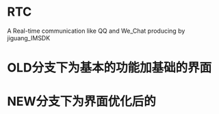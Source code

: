 # RTC
A Real-time communication like QQ and We_Chat producing by jiguang_IMSDK


# OLD分支下为基本的功能加基础的界面
# NEW分支下为界面优化后的
